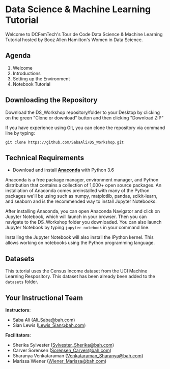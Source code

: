 # Data Science & Machine Learning Tutorial
Welcome to DCFemTech's Tour de Code Data Science & Machine Learning Tutorial hosted by Booz Allen Hamilton's Women in Data Science.


## Agenda
1. Welcome
1. Introductions
1. Setting up the Environment
1. Notebook Tutorial

## Downloading the Repository
Download the DS_Workshop repository/folder to your Desktop by clicking on the green "Clone or download" button and then clicking "Download ZIP"

If you have experience using Git, you can clone the repository via command line by typing:

```
git clone https://github.com/SabaAli/DS_Workshop.git
```

## Technical Requirements
- Download and install **[Anaconda](https://www.anaconda.com/download/)** with Python 3.6

Anaconda is a free package manager, environment manager, and Python distribution that contains a collection of 1,000+ open source packages. An installation of Anaconda comes preinstalled with many of the Python packages we'll be using such as numpy, matplotlib, pandas, scikit-learn, and seaborn and is the recommended way to install Jupyter Notebooks.

After installing Anaconda, you can open Anaconda Navigator and click on Jupyter Notebook, which will launch in your browser. Then you can navigate to the DS_Workshop folder you downloaded. You can also launch Jupyter Notebook by typing ```jupyter notebook``` in your command line.

Installing the Jupyter Notebook will also install the IPython kernel. This allows working on notebooks using the Python programming language.


## Datasets
This tutorial uses the Census Income dataset from the UCI Machine Learning Respository. This dataset has been already been added to the ```datasets``` folder.

## Your Instructional Team

**Instructors**:
- Saba Ali (Ali_Saba@bah.com)
- Sian Lewis (Lewis_Sian@bah.com)

**Facilitators**:
- Sherika Sylvester (Sylvester_Sherika@bah.com)
- Carver Sorensen (Sorensen_Carver@bah.com)
- Sharanya Venkataraman (Venkataraman_Sharanya@bah.com)
- Marissa Wiener (Wiener_Marissa@bah.com)
